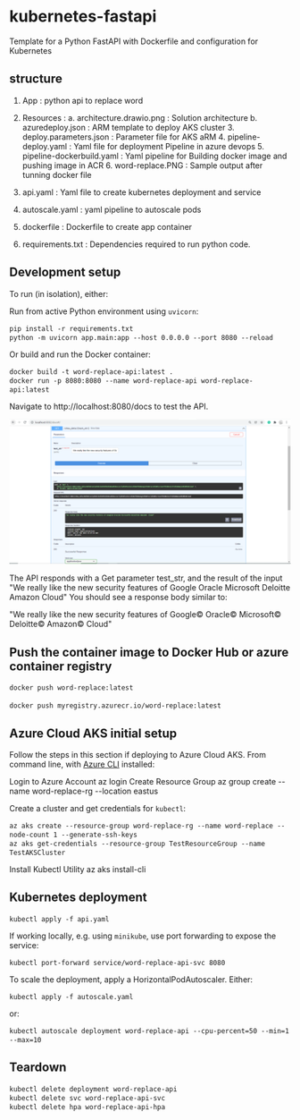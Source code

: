 # kubernetes-fastapi

Template for a Python FastAPI with Dockerfile and configuration for Kubernetes

## structure 
 1. App : python api to replace word
 2. Resources : 
        a. architecture.drawio.png : Solution architecture
        b. azuredeploy.json : ARM template to deploy AKS cluster
        3. deploy.parameters.json : Parameter file for AKS aRM
        4. pipeline-deploy.yaml : Yaml file for deployment Pipeline in azure devops
        5. pipeline-dockerbuild.yaml : Yaml pipeline for Building docker image and pushing image in ACR
        6. word-replace.PNG : Sample output after tunning docker file
    
3. api.yaml : Yaml file to create kubernetes deployment and service
4. autoscale.yaml : yaml pipeline to autoscale pods 
5. dockerfile : Dockerfile to create app container
6. requirements.txt : Dependencies required to run python code.


## Development setup

To run (in isolation), either:

Run from active Python environment using `uvicorn`:

    pip install -r requirements.txt
    python -m uvicorn app.main:app --host 0.0.0.0 --port 8080 --reload

Or build and run the Docker container:

    docker build -t word-replace-api:latest .
    docker run -p 8080:8080 --name word-replace-api word-replace-api:latest

Navigate to http://localhost:8080/docs to test the API.


![Test drive the API](./resources/word-replace.PNG)

The API responds with a Get parameter test_str, and the result of the input "We really like the new security features of Google Oracle Microsoft Deloitte Amazon  Cloud"
You should see a response body similar to:

"We really like the new security features of Google© Oracle© Microsoft© Deloitte© Amazon©  Cloud"

## Push the container image to Docker Hub or azure container registry

    docker push word-replace:latest

    docker push myregistry.azurecr.io/word-replace:latest


## Azure Cloud AKS initial setup

Follow the steps in this section if deploying to Azure Cloud AKS. From command line, with [Azure CLI](https://docs.microsoft.com/nl-nl/cli/azure/install-azure-cli) installed:

Login to Azure Account
    az login
Create Resource Group
    az group create --name word-replace-rg --location eastus

Create a cluster and get credentials for `kubectl`:

    az aks create --resource-group word-replace-rg --name word-replace --node-count 1 --generate-ssh-keys
    az aks get-credentials --resource-group TestResourceGroup --name TestAKSCluster

Install Kubectl Utility
    az aks install-cli

## Kubernetes deployment

    kubectl apply -f api.yaml

If working locally, e.g. using `minikube`, use port forwarding to expose the service:

    kubectl port-forward service/word-replace-api-svc 8080

To scale the deployment, apply a HorizontalPodAutoscaler. Either:

    kubectl apply -f autoscale.yaml

or:

    kubectl autoscale deployment word-replace-api --cpu-percent=50 --min=1 --max=10


## Teardown

    kubectl delete deployment word-replace-api
    kubectl delete svc word-replace-api-svc
    kubectl delete hpa word-replace-api-hpa



